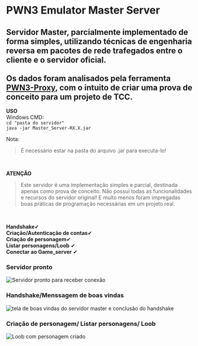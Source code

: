 # PWN3 Emulator Master Server

## Servidor Master, parcialmente implementado de forma simples, utilizando técnicas de engenharia reversa em pacotes de rede trafegados entre o cliente e o servidor oficial. <br><br>Os dados foram analisados pela ferramenta [PWN3-Proxy](https://github.com/P15c1n4/PWN3-Proxy), com o intuito de criar uma prova de conceito para um projeto de TCC.

**USO**
<br>
Windows CMD:
<br />
`cd "pasta do servidor"`<br />
`java -jar Master_Server-RX.X.jar`
<br>

Nota: 
>É necessário estar na pasta do arquivo .jar para executa-lo!
<br/>

**ATENÇÃO**
<br />

>Este servidor é uma implementação simples e parcial, destinada apenas como prova de conceito. Não possui todas as funcionalidades e recursos do servidor original! E muito menos foram impregadas boas práticas de programação necessárias em um projeto real.
<br>

**Handshake**✔
<br />
**Criação/Autenticação de contas**✔
<br />
**Criação de personagem**✔
<br />
**Listar personagens/Loob** ✔
<br />
**Conectar ao Game_server** ✔
<br>

### Servidor pronto
![Servidor pronto para receber conexão](https://github.com/P15c1n4/PWN3-Emulator-Server/assets/93447442/2d6328d2-e803-46d5-8cf4-7b48731cbc66)



### Handshake/Menssagem de boas vindas
![tela de boas vindas do servidor master e conclusão do handshake](https://github.com/P15c1n4/PWN3-Emulator-Server/assets/93447442/3d21bf71-5a25-42ac-8b21-ff1ccd990f22)

### Criação de personagem/ Listar personagens/ Loob
![Loob com personagem criado](https://github.com/P15c1n4/PWN3-Emulator-Server/assets/93447442/50bd66f8-e5c7-4e48-bfc4-0f3607da26db)
